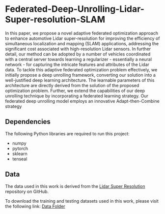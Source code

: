 # Federated-Deep-Unrolling-Lidar-Super-resolution-SLAM
In this paper, we propose a novel adaptive federated optimization approach to enhance automotive Lidar super-resolution for improving the efficiency of simultaneous localization and mapping (SLAM) applications, addressing the significant cost associated with high-resolution Lidar sensors. In further detail, our method can be adopted by a number of vehicles coordinated with a central server towards learning a regularizer - essentially a neural network - for capturing the intricate features and attributes of the Lidar data.
To tackle this adaptive federated optimization problem effectively, we initially propose  a deep unrolling framework, converting our solution into a well-justified deep learning architecture. The learnable parameters of this architecture are directly derived from the solution of the proposed optimization problem. Further, we extend the capabilities of our deep unrolling technique by incorporating a federated learning strategy. Our federated deep unrolling  model employs an innovative Adapt-then-Combine strategy

## Dependencies

The following Python libraries are required to run this project:
- numpy
- pytorch
- sklearn
- tenseal


## Data

The data used in this work is derived from the [Lidar Super Resolution](https://github.com/RobustFieldAutonomyLab/lidar_super_resolution/tree/master) repository on GitHub.

To download the training and testing datasets used in this work, please visit the following link: [Data Folder](https://drive.google.com/drive/folders/1oPNyeNW8yeBrWHMWRlYCT_e4tfMPzLKO)
